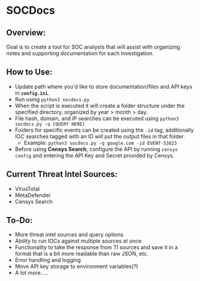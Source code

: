 # SOCDocs

## Overview:

Goal is to create a tool for SOC analysts that will assist with organizing notes and supporting documentation for each investigation. 

## How to Use:

- Update path where you'd like to store documentation/files and API keys in **`config.ini`**. 
- Run using `python3 socdocs.py`
- When the script is executed it will create a folder structure under the specified directory, organized by year > month > day. 
- File hash, domain, and IP searches can be executed using `python3 socdocs.py -q [QUERY HERE]`
- Folders for specific events can be created using the `-id` tag, additionally IOC searches tagged with an ID will put the output files in that folder.
    - Example: `python3 socdocs.py -q google.com -id EVENT-53823`
- Before using **Censys Search**, configure the API by running `censys config` and entering the API Key and Secret provided by Censys. 

## Current Threat Intel Sources:

- VirusTotal
- MetaDefender
- Censys Search

## To-Do:

- More threat intel sources and query options 
- Ability to run IOCs against multiple sources at once
- Functionality to take the response from TI sources and save it in a format that is a bit more readable than raw JSON, etc.
- Error handling and logging
- Move API key storage to environment variables(?)
- A lot more.....
